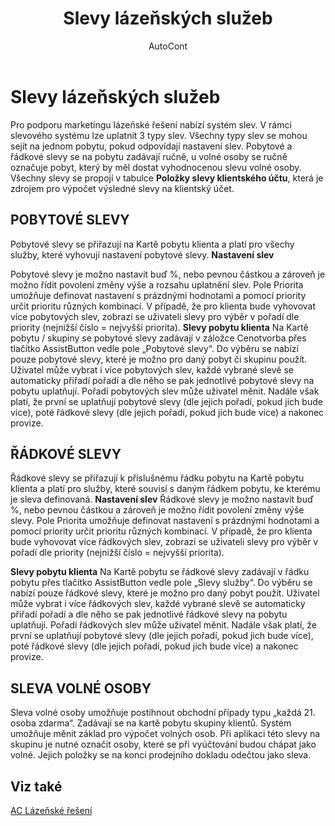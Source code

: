 ﻿---
    title: "Slevy lázeňských služeb"
    author: AutoCont
    ms.date: 04/30/2018
    ms.topic: article
    ms.prod: dynamics-nav-2017
    ms.contentlocale: cs-cz
    ms.lasthandoff: 04/30/2018
---

# Slevy lázeňských služeb

Pro podporu marketingu lázeňské řešení nabízí systém slev. V rámci slevového systému lze uplatnit 3 typy slev. Všechny typy slev se mohou sejít na jednom pobytu, pokud odpovídají nastavení slev. Pobytové a řádkové slevy se na pobytu zadávají ručně, u volné osoby se ručně označuje pobyt, který by měl dostat vyhodnocenou slevu volné osoby.
Všechny slevy se propojí v tabulce **Položky slevy klientského účtu**, která je zdrojem pro výpočet výsledné slevy na klientský účet. 

## POBYTOVÉ SLEVY
Pobytové slevy se přiřazují na Kartě pobytu klienta a platí pro všechy služby, které vyhovují nastavení pobytové slevy.
**Nastavení slev** 

Pobytové slevy je možno nastavit buď %, nebo pevnou částkou a zároveň je možno řídit povolení změny výše a rozsahu uplatnění slev.
Pole Priorita umožňuje definovat nastavení s prázdnými hodnotami a pomocí priority určit prioritu různých kombinací. V případě, že pro klienta bude vyhovovat více pobytových slev, zobrazí se uživateli slevy pro výběr v pořadí dle priority (nejnižší číslo = nejvyšší priorita). 
**Slevy pobytu klienta** 
Na Kartě pobytu / skupiny se pobytové slevy zadávají v záložce Cenotvorba přes tlačítko AssistButton vedle pole „Pobytové slevy“. Do výběru se nabízí pouze pobytové slevy, které je možno pro daný pobyt či skupinu použít. Uživatel může vybrat i více pobytových slev, každé vybrané slevě se automaticky přiřadí pořadí a dle něho se pak jednotlivé pobytové slevy na pobytu uplatňují. Pořadí pobytových slev může uživatel měnit. Nadále však platí, že první se uplatňují pobytové slevy (dle jejich pořadí, pokud jich bude více), poté řádkové slevy (dle jejich pořadí, pokud jich bude více) a nakonec provize.
 
## ŘÁDKOVÉ SLEVY
Řádkové slevy se přiřazují k příslušnému řádku pobytu na Kartě pobytu klienta a platí pro služby, které souvisí s daným řádkem pobytu, ke kterému je sleva definovaná.
**Nastavení slev** 
Řádkové slevy je možno nastavit buď %, nebo pevnou částkou a zároveň je možno řídit povolení změny výše slevy.
Pole Priorita umožňuje definovat nastavení s prázdnými hodnotami a pomocí priority určit prioritu různých kombinací. V případě, že pro klienta bude vyhovovat více řádkových slev, zobrazí se uživateli slevy pro výběr v pořadí dle priority (nejnižší číslo = nejvyšší priorita). 

**Slevy pobytu klienta** 
Na Kartě pobytu se řádkové slevy zadávají v řádku pobytu přes tlačítko AssistButton vedle pole „Slevy služby“. Do výběru se nabízí pouze řádkové slevy, které je možno pro daný pobyt použít. Uživatel může vybrat i více řádkových slev, každé vybrané slevě se automaticky přiřadí pořadí a dle něho se pak jednotlivé řádkové slevy na pobytu uplatňují. Pořadí řádkových slev může uživatel měnit. Nadále však platí, že první se uplatňují pobytové slevy (dle jejich pořadí, pokud jich bude více), poté řádkové slevy (dle jejich pořadí, pokud jich bude více) a nakonec provize. 

## SLEVA VOLNÉ OSOBY
Sleva volné osoby umožňuje postihnout obchodní případy typu „každá 21. osoba zdarma“. Zadávají se na kartě pobytu skupiny klientů. Systém umožňuje měnit základ pro výpočet volných osob. Při aplikaci této slevy na skupinu je nutné označit osoby, které se při vyúčtování budou chápat jako volné. Jejich položky se na konci prodejního dokladu odečtou jako sleva. 



## <a name="see-also"></a>Viz také
[AC Lázeňské řešení](ac-spa-solution.md)